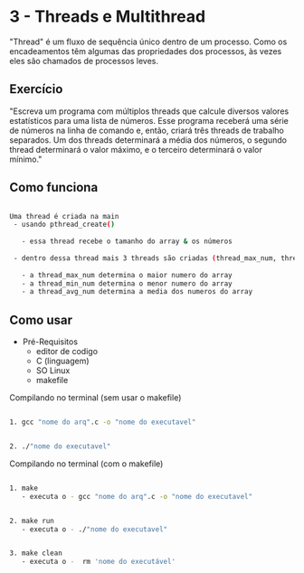 # 3 - Threads e Multithread

"Thread" é um fluxo de sequência único dentro de um processo. Como os encadeamentos têm algumas das propriedades dos processos, às vezes eles são chamados de processos leves.

## Exercício

"Escreva um programa com múltiplos threads que calcule diversos valores estatísticos para uma lista de números. Esse programa receberá uma série de números na linha de comando e, então, criará três threads de trabalho separados. Um dos threads determinará a média dos números, o segundo thread determinará o valor máximo, e o terceiro determinará o valor mínimo."

## Como funciona 

```bash

Uma thread é criada na main
 - usando pthread_create()
 
   - essa thread recebe o tamanho do array & os números
   
 - dentro dessa thread mais 3 threads são criadas (thread_max_num, thread_min_num, thread_avg_num)
 
   - a thread_max_num determina o maior numero do array
   - a thread_min_num determina o menor numero do array
   - a thread_avg_num determina a media dos numeros do array 

```

## Como usar
* Pré-Requisitos
  * editor de codigo
  * C (linguagem)
  * SO Linux
  * makefile

Compilando no terminal (sem usar o makefile) 

```bash

1. gcc "nome do arq".c -o "nome do executavel"

```
```bash

2. ./"nome do executavel"

```

Compilando no terminal (com o makefile)

```bash

1. make 
   - executa o - gcc "nome do arq".c -o "nome do executavel"

```
```bash

2. make run
   - executa o - ./"nome do executavel"

```
```bash

3. make clean
   - executa o -  rm 'nome do executável'
